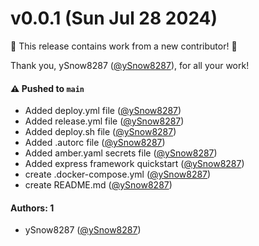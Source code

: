 # v0.0.1 (Sun Jul 28 2024)

:tada: This release contains work from a new contributor! :tada:

Thank you, ySnow8287 ([@ySnow8287](https://github.com/ySnow8287)), for all your work!

#### ⚠️ Pushed to `main`

- Added deploy.yml file ([@ySnow8287](https://github.com/ySnow8287))
- Added release.yml file ([@ySnow8287](https://github.com/ySnow8287))
- Added deploy.sh file ([@ySnow8287](https://github.com/ySnow8287))
- Added .autorc file ([@ySnow8287](https://github.com/ySnow8287))
- Added amber.yaml secrets file ([@ySnow8287](https://github.com/ySnow8287))
- Added express framework quickstart ([@ySnow8287](https://github.com/ySnow8287))
- create .docker-compose.yml ([@ySnow8287](https://github.com/ySnow8287))
- create README.md ([@ySnow8287](https://github.com/ySnow8287))

#### Authors: 1

- ySnow8287 ([@ySnow8287](https://github.com/ySnow8287))
